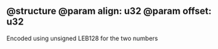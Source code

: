 @structure
@param align: u32
@param offset: u32
---
Encoded using unsigned LEB128 for the two numbers